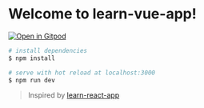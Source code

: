 # Welcome to learn-vue-app!

[![Open in Gitpod](https://gitpod.io/button/open-in-gitpod.svg)](https://github.com/swapagarwal/learn-vue-app/)

``` bash
# install dependencies
$ npm install

# serve with hot reload at localhost:3000
$ npm run dev
```

> Inspired by [learn-react-app](https://github.com/tyroprogrammer/learn-react-app/)
